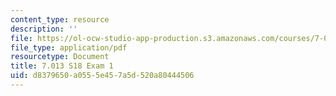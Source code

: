 ```yaml
---
content_type: resource
description: ''
file: https://ol-ocw-studio-app-production.s3.amazonaws.com/courses/7-013-introductory-biology-spring-2018/d8379650a0555e457a5d520a80444506_MIT7_013s18_E1Q.pdf
file_type: application/pdf
resourcetype: Document
title: 7.013 S18 Exam 1
uid: d8379650-a055-5e45-7a5d-520a80444506
---
```

